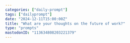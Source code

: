 ```yaml
---
categories: ["daily-prompt"]
tags: ["dailyprompt"]
date: "2024-12-11T15:00:00Z"
title: "What are your thoughts on the future of work?"
type: "prompts"
mastodonID: "113634808203221379"
---
```


